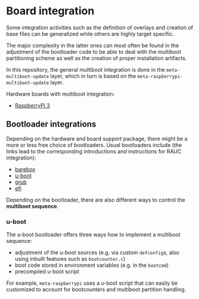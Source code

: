 # Board integration

Some integration activities such as the definition of overlays and creation
of base files can be generalized while others are highly target specific.

The major complexity in the latter ones can most often be found in the adjustment
of the bootloader code to be able to deal with the multiboot partitioning scheme
as well as the creation of proper installation artifacts.

In this repository, the general multiboot integration is done in the `meta-multiboot-update`
layer, which in turn is based on the `meta-raspberrypi-multiboot-update` layer.

Hardware boards with multiboot integration:

- [RaspberryPi 3](./../board-integrations/01-raspberrypi.md)


## Bootloader integrations

Depending on the hardware and board support package, there might be a more or less free
choice of bootloaders. Usual bootloaders include (the links lead to the corresponding 
introductions and instructions for RAUC integration):

- [barebox](https://rauc.readthedocs.io/en/latest/integration.html#barebox)
- [u-boot](https://rauc.readthedocs.io/en/latest/integration.html#id5)
- [grub](https://rauc.readthedocs.io/en/latest/integration.html#grub)
- [efi](https://rauc.readthedocs.io/en/latest/integration.html#efi)

Depending on the bootloader, there are also different ways to control the **multiboot sequence**. 

### u-boot

The u-boot bootloader offers three ways how to implement a multiboot sequence:

- adjustment of the u-boot sources (e.g. via custom `defconfig`s, also using inbuilt features such as
  `bootcounter.c`)
- boot code stored in environment variables (e.g. in the `bootcmd`)
- precompiled u-boot script

For example, `meta-raspberrypi` uses a u-boot script that can easily be customized to account for
bootcounters and multiboot partition handling.